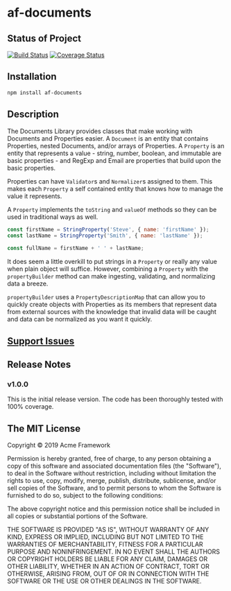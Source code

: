 # af-documents

## Status of Project

[![Build Status](https://api.travis-ci.org/acmeframework/af-documents.svg?branch=master)](https://travis-ci.org/acmeframework/af-documents) [![Coverage Status](https://coveralls.io/repos/github/acmeframework/af-documents/badge.svg)](https://coveralls.io/github/acmeframework/af-documents)

## Installation

```bash
npm install af-documents
```

## Description

The Documents Library provides classes that make working with Documents and Properties easier. A `Document` is an entity that contains Properties, nested Documents, and/or arrays of Properties. A `Property` is an entity that represents a value - string, number, boolean, and immutable are basic properties - and RegExp and Email are properties that build upon the basic properties.

Properties can have `Validator`s and `Normalizer`s assigned to them. This makes each `Property` a self contained entity that knows how to manage the value it represents.

A `Property` implements the `toString` and `valueOf` methods so they can be used in traditional ways as well.

```javascript
const firstName = StringProperty('Steve', { name: 'firstName' });
const lastName = StringProperty('Smith', { name: 'lastName' });

const fullName = firstName + ' ' + lastName;
```

It does seem a little overkill to put strings in a `Property` or really any value when plain object will suffice. However, combining a `Property` with the `propertyBuilder` method can make ingesting, validating, and normalizing data a breeze.

`propertyBuilder` uses a `PropertyDescriptionMap` that can allow you to quickly create objects with Properties as its members that represent data from external sources with the knowledge that invalid data will be caught and data can be normalized as you want it quickly.

## [Support Issues](https://github.com/acmeframework/af-documents/issues)

## Release Notes

### v1.0.0

This is the initial release version. The code has been thoroughly tested with 100% coverage.

## The MIT License

Copyright &copy; 2019 Acme Framework

Permission is hereby granted, free of charge, to any person obtaining a copy of this software and associated documentation files (the "Software"), to deal in the Software without restriction, including without limitation the rights to use, copy, modify, merge, publish, distribute, sublicense, and/or sell copies of the Software, and to permit persons to whom the Software is furnished to do so, subject to the following conditions:

The above copyright notice and this permission notice shall be included in all copies or substantial portions of the Software.

THE SOFTWARE IS PROVIDED "AS IS", WITHOUT WARRANTY OF ANY KIND, EXPRESS OR IMPLIED, INCLUDING BUT NOT LIMITED TO THE WARRANTIES OF MERCHANTABILITY, FITNESS FOR A PARTICULAR PURPOSE AND NONINFRINGEMENT. IN NO EVENT SHALL THE AUTHORS OR COPYRIGHT HOLDERS BE LIABLE FOR ANY CLAIM, DAMAGES OR OTHER LIABILITY, WHETHER IN AN ACTION OF CONTRACT, TORT OR OTHERWISE, ARISING FROM, OUT OF OR IN CONNECTION WITH THE SOFTWARE OR THE USE OR OTHER DEALINGS IN THE SOFTWARE.
